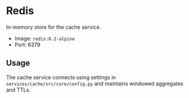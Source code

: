 # Redis

In-memory store for the cache service.

- Image: `redis:8.2-alpine`
- Port: 6379

## Usage

The cache service connects using settings in `services/cache/src/core/config.py` and maintains windowed aggregates and TTLs.
